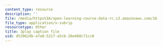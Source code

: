 ```yaml
---
content_type: resource
description: ''
file: /media/https%3A/open-learning-course-data-rc.s3.amazonaws.com/16-885j-aircraft-systems-engineering-fall-2005/d53962dba7a05217a5cb28e468c71cc0_cDMbBjH8ZSs.vtt
file_type: application/x-subrip
resourcetype: Other
title: 3play caption file
uid: d53962db-a7a0-5217-a5cb-28e468c71cc0
---
```

